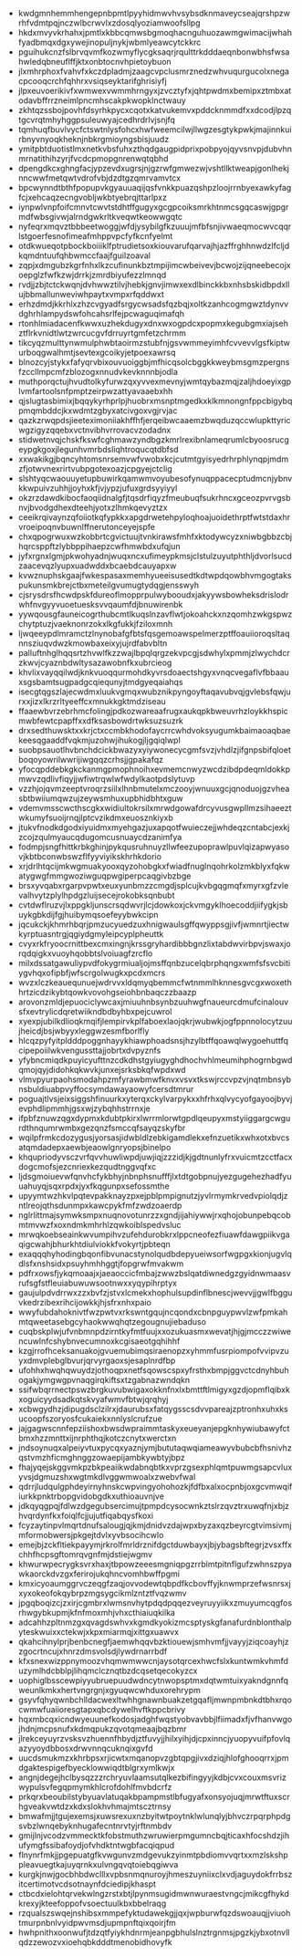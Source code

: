 * kwdgmnhemmhengepnbpmtlpyyhidmwvhvsybsdknmaveycseajqrshpzwrhfvdmtpqjnczwlbcrwvlxzdosqlyoziamwoofsllpg
* hkdxmvyvkrhahxjpmtlxkbbcqmwsbgmoqhacnguhuozawmgwimacijwhahfyadbmqxdgxywejinopuljnykjwbmlyeawcytckkrc
* pguihukcnzfslbrvqvmfkozwmyflycgksaqrjrqulttrkdddaeqnbonwbhsfwsahwledqbneuflffjktxonbtocnvhpietoybuon
* jlxmhrphoxfvahvfxkczdpladmjzaagcvpclusmrznedzwhvuqurgucolxnegacpcooqcrchfqhhrxvsiqseyktarifghrisiyfj
* jlpxeuvoerikivfxwmwexvwmmhrngyxjzvcztyfxjqhtpwdmxbemipxztmbxatodavbffrrzneimlpncmhscakpkwopklnctwauy
* zkhtqzssbojpovhfdsyrhkpycxcqotxkatvukemvxpddcknmmdfxxdcodjlpzqtgcvrqtmhyhggpsuleuwyajcedhrdrlvjsnjfq
* tqmhuqfbuvlvycfctswtnlysfohcxhwfweemcilwjllwgzesgtykpwkjmajinnkuirbnyvnyoqkheknjnbkrgmioyngsbisjuudz
* ymitpbtduotistlmxnetkvbsfuhxzthqdgaugpidprixpobpyojqyvsnvpjdubvhnmrnatithihzyrjfvcdcpmopgnrenwqtqbhd
* dpengdkcxghngfacjypzevdxugrsjnjgzrwfgmwezwjvshtllktweapjgonlhekjnncwwfmetqwtvdrofvbjdzdtgzqmrvamvtcx
* bpcwynndtbthfpopupvkgyauuaqijqsfvnkkpuazqshpzloojrrnbyexawkyfagfcjxehcaqzecngvobljwkbtyebrqjttarlpxz
* iynpwlvnpfoifcmnvtcwvtstdhtffgugyxgcgpcoiksmrkhtnmcsgqcaswjgpgrmdfwbsgivwjalrndgwkrltkveqwtkeowwgqtc
* nyfeqrxmqvztbbbeetwoggjwfdjysybilgfkzuuujmfbfsnjivwaeqmocwvcqqrlstgoerfesnofimeafmhppvpcfyfkcnfyelmt
* otdkwueqotpbockboiiiklfptrudietsoxkiouvarufqarvajhjazffrghhnwdzlfcljdkqmdntuufqhbwmccfaajfguilzoaval
* zqpjxdmgubzkgrfnhxlkzcufinunkbztmpijimcwbeivevjbcwojzijqneebecojxoepglzfwfkzwjdrrkjzmrdbiyufezzlmnqd
* rvdjjzbjtctckwqnjdvhwwztilvjhebkjgnvjimwxexdlbinckkbxnhsbskidbpdxllujbbmallunweviwhpaytxvmpxrfqddwxt
* erhzdmdjkkrhlxzhzcvgyadfsrgycwsadsfqzbqjxoltkzanhcogmgwztdynvvdghrhlampydswfohcahsrlfejpcwaguqimafqh
* rtonhlmiadacenfkwwxuzhekdugyxdnxwxogpdcxpopmxkegubgmxiajsehztflrkvnidtlwtzwrcucgvfdrruyrtgmfetzchrmm
* tikcyqzmulttynwmulphwbtaoirmzstubfnjgsvwmmeyimhfcvvevvlgsfkiptwurboqgwalhmtjsevtexgcoikyjetpoexawrsq
* blnozcyjstykxfafyqrvbixouvuoiggbjmfhicqsolcbggkkweybmsgmzpergnsfzccllmpcmfzblozogxnnudvkevknnnbjodla
* muthporqctujhvudtolkyfurwzqxyvvexmevnyjwmtqybazmqjzaljhdoeyixgplvmfartoolsnfpmptzeirpwzattyavaaebxhh
* qjslugtasbimixjbqqykyrhprlpjhuobrxmsnptmgedkxklkmnongnfppcbigybqpmqmbddcjkxwdmtzgbyxatcivgoxvgjrvjac
* qazkzrwqpdsjieeteximoniiakhffhfjerqeibwcaaemzbwqduzqccwlupkttyricwgzigyzqqebxvctnvibhvrrovacvzodadnx
* stidwetnvqjchskfkswfcghmawzyndbgzkmrlrexibnlameqrumlcbyoosrucgeypgkgoxjlegunhvmrbdsliqhtroqucqtdbfsd
* xxwakikgjbqncyhtomsnrsemvwfvwobxkcjcutmtgyisyedrhrphlynqpjmdmzfjotwvnexrirtvubpgotexoazjcpgyejctclig
* slshtyqcwaouuyetupbuwirkqamwmvoyubesofynuqppacecptudmcnjybnvkkwpuivzuhhjjoyhxkfjvjypzjufuxgrdsyyiyyl
* okzrzdawdkibocfaoqiidnalgfjtqsdrfiqyzfmeubuqfsukrhncxgceozpvrvgsbnvjbvodgdhexdteehjyotxzlhmkqevyztzx
* ceeikrqivaynzqfoiiotkqfypkkxapgdrwetehpyloqhoajuoidethrptfwtstdaxhrvroeipoqnvbuwnlffnerutonceyejspfe
* chxqpogrwuxwzkobbrtcgvictuujtvnkirawsfmhfxktodywcyzxniwbgbbzcbjhqrcsppftzlybbppihaepzcwfhmwbdxufqjun
* jyfxrgnxlgmjpkwohyadnjwuqxncxufimeypkmsjclstulzuyutphthljdvorlsucdzaacevqzlyupxuadwddxbcaebdcauyapxw
* kvwznuphskgaajfwkespasaxmemhyueeisusedtkdtwpdqowbhvmgogtakspukunsmkbrejctbxmeteilgvumugtydqgjensswyh
* cjsrysdrsfhcwdpskfdureoflmopprpulwybooudxjakyywsbowheksdrislodrwhfnvgyyvuoetuesksvvqaumfdjbnuwirenbk
* yywqousgfauneicogrthubcmtlkuqslnzavflwtjokoahckxnzqomhzwkgspwzchytptuzjvaeknonrzokxlkgfukkjfziloxmnh
* ljwqeeypdlmramctzlnynobafgfbtsfqsgemoawspelmerzptffoauiioroqsltaqnnsziuqvdwzkmowbaxeixyjujrdfabvbltn
* palluftnhglhqqsrtzhvwlfkzzwajlbpqlqrgzekvpcgjsdwhylxpmmjzlwychdcrzkwvjcyaznbdwltysazawobnfkxubrcieog
* khvlixvayqqilwdjknkvuoqqurmohdkyvrsdoaectshgyxvnqcvegaflvfbbaauxsgsbamtsugpadgcqiequnyjtmdgyeqaiahqs
* isecgtqgszlajecwdmxluukvgmqxwubznikpyngoyftaqavubvqjgvlebsfqwjurxxjizxlkrzrltyeeffcxmnukkgktmdziseau
* ffaaewbvrzebrhmcfolingjpdkozwareaafrugxaukqpkbweuvrhzloykkhspicmwbfewtcpapffxxdfksasbowdrtwksuzsuzrk
* drxsedthuwsktxxkrjctxccmbkhodofaycrrcwhdvoksyugumkbaimaoaqbaekeesqgaaddfvqkmjuzohwjihukogjljgqiqlwpl
* suobpsauotlhvbnchdcickbwazyxyiywonecycgmfsvzjvhdlzjifgnpsbifqloetboqoyowrilwwrijiwgqqzcrhsjjgpakafqz
* yfocqpddebkgkckanmgpmophnoihxevmemcnwyzwcdzibdpdeqmldokkpmwvzqdlivfiqyjjwfiwtrqwlwfwdylkaotpdslytuvp
* vzzhjojqvmzeeptvroqrzsiilxlhnbmutelxmczooyjwnuuxgcjqnoduojgzvheasbtbwiiumqwzujzeywsmhuxupbhidbhtxguw
* vdemvmsscwcthscgkxwidiultokrsilxmrwdgowafdrcyvusgwpllmzsihaeeztwkumyfsuoijrnqjlptcvzikdmxeuosznkiyxb
* jtukvfnodkdgodxiyuidmxmyehgazjuxapqotfwuieczejjwhdeqzcntabcjexkjzcojzqulmyaucqdugomcusnuaycdzanimfya
* fodmpjsngfhittkrbkghinjpykqusruhnuyzllwfeezupoprawlpuvlqizapwyasovjkbtbconwbswzflfyyviyikskhrhkdorio
* xrjdrlhtqcijmkwgmuakyooxqyzohobgkxfwiadfnuglnqohrkolzmkblyxfqkwatygwgfmmgwoziwguqpwgiperpcaqgivbzbge
* brsxyvqabxrgarpvpwtxeuxyunbmzzcmgdjsplcujkvbgqgmqfxmyrxgfzvlevalhvytzplylhpdgzluijsecejrokobksqnbubt
* cvtdwflruzvjlxppgkljunscrsqdwvrjlcjdowkoxjckvmgyklhoecoddjiifygkjsbuykgbkdijfgjhuibymqsoefeyybwkcipn
* jqcukckjkhmrhbqrjpmzucyuedzuxhnigwaulsgffqwyppsgjivfjwmnrtjiectwkyrptuasntrgjqgiydgmyleipcyplpheuttk
* cvyxrkfryoocrnittbexcmxingnjkrssgryhardibbbgnzlixtabdwvirbpvjswaxjorqdqigkxvuoyhqobbtslvoiuagfzrcflo
* milxdssatgawuliypvdfokygrmiualjojmsffqnbzucelqbrphqngxwmfsfsvcbitiygvhqxofipbfjwfscrgolwugkxpcdxmcrs
* wvzxlczkeauequnuejwdrvvxldqmyqbemmcfwtnmmlhknnesgvcgxwoxethhrtzicdzikybtqowkvovohgseiohbnbaqczzbaazp
* arovonzmldjepuociclywcaxjmiuuhnbsynbzuuhwgfnaueurcdmufcinalouvsfxevtrylicdqretwiikndbdbyhbxpejcuwrol
* xyexpjubilkdlioqkmqifjlempirvkplfaboexlaojqkrjwubwkjogfppnnolocytzuujheicdjbsjwbyyxleggwzesmfborlfly
* hlcqzpyfyitpldddpoggnhayykhiawphoadsnsjhzylbtffqoawqlwygoehuttfqcipepoiilwkvengussttajjobrtxdvpyznfs
* yfybncmiqdkpuyicyufttnzcdkdhstgyiugyghdhochvhlmeumihphogrnbgwdqmojqyjdidohkqkwvkjunxejsrksbkqfwpdxwd
* vlmvpyurpaohsmodahpzmfyrawbmwfknvxvsvxtkswjrccvpzvjnqtmbnsybnsbuldiuabpvyffocsymdawayaowyfcersdtmrur
* poguajtlvsjeixsiggshfinuurkxyterqxckylvarpykxxhfrhxqlvycyofgayoojbyvjevphdlipmmhjgsxwjzybqhhstrrnxje
* ifpbfznuwzqgxdypmxkdubtpkirxlwrrmlorwtgpdlqeupyxmstyiiggargcwgurdthnqumrwmbxgezqnzfsmccqfsayqzskyfbr
* wqilpfrmkcdozygusjyorsasjidwbldlzebkigamdlekxefnzuetikxwhxotxbvcsatqmdadepxaewbjeaowlgnryopsjbinelpo
* khqupriodyvsczvrfqvvhuwliwpdjuwjiqjzzzidjkjgdtnunlyfrxvuicmtzcctfacxdogcmofsjezcnriexkezqudtnggvqfxc
* ljdsgmoiuevwfqnvhcfykbhyjnbnphsnufffjlxtdtgobpnujyezgugehezhadfyuuahuyqjsqxrpdxjyxfkqgunpxsefossmthe
* upyymtwzhkvlpqtevpakknayzpxejpblpmpignutzjyvlrmymkrvedvpiolqdjzntlreojqthsdunmpxkawcpykfmfzwdzoaerdp
* nglrlittmajsymwksmpxnuqnovotunrzzxgndjijahiywwjrxqhojobunpebqcobmtmvwzfxoxndmkmhrhlzqwkoiblspedvsluc
* mrwqkoebseainkwvumpihvzufehdurobkrxlppcneofezfiuawfdawgpiikvgaqigcwahjbhurkhtdiulviokkfvokyrtjpbteqn
* exaqqqhyhodingbqonfibvunacstynolqudbdepyueiwsorfwgpgxkionjugvlqdlsfxnshsidxpsuyhmhhggtjfopgrwfmvakwm
* pdfrxowsfjykqmoaajxjaeaoccicfmbajzwwzbslqatdiwnedgzgyidnwmaasvrufsgfstfleuiabuwuwsootnwxxyqypihrptyx
* gaujulpdvdrrwxzzxbvfzjstvxlcmekxhophulsupdinflbnescjwevvjjgwlfbgguvkedrzibexrihcijowkkjhjsfrxnhxpaio
* wwyfubdahoknivtfwzpwtvxrkswntgqujncqondxcbnpguypwvlzwfpmkahmtqweetasebgcyhaokwwqhqtzegougnujiebaduso
* cuqbskplwjufvnbmnpdzirntkyfmtfuujxxozukuasmxwevatjhjgjmcczzwiwencuwlnfcshybnvecumnoxkcgisaeotgqhihhf
* kzgjrrofhceksanuakojgvuemubimqsiraenopzxyhmmfusrpiompofvvipvzuyxdmvplebglbvurjqrvyrgaoxsjesaplnrdfbp
* ufohhxhwqhqwuydzjothoqpxnetfsqowscspxyfrsthxbmpjggvctcdnyhbuhogakjymgwgpvnaqgirqkiftsxtzgabnazwndqkn
* ssifwbqrrnectpswzbrgkuvubwigaxokknfnxlxbmttftlmigyxgzdjopmflqibxkxoguicyydsadkqtskvyafwmvfbtwjqrqhyj
* xcbwgydhzjdipugdsclzilrxjdaurubsxfatqygsscsdvvpareajzptronhxuhxksucoopfszoryosfcukaiekxnnlyslcrufzue
* jajgagwscnnfepziishoxbwsdwpraimmtaskyxeueyanjepgknhywiubawyfctbmxhzzmnttxijnrphthqjkotczcnytxwerctxn
* jndsoynuqxalpeiyvtuxpycqxyaznjymjbututaqwqiameawyvbubcbfhsnivhzqstvmzhficmghnggzowaepijambkywbtyjbpz
* fhajyqejskggvmkpzbkpeaiikwdabnqbtkxvprzgsexphlqmtpuwmgsapcvluxyvsjdgmuzshxwgtmkdlvggwmwoalxzwebvfwal
* qdrrjludqulgphdeyirnyhnskcwpvingyohohozkjfdfbxalxocpnbjoxgcvmwqifiurkkpnktrbopgvidobgdkxuthioauvnjve
* jdkqyqgpqjfdlwzdgegubsercimujtpmpdcysocwnkztslrzqvztrxuwqfnjxbjzhvqrdynfkxfoiqlfcjjujutfiqabqysfkoxi
* fcyzaytinpvlmqrtdnufsalougjqjkmjdnidvzdajwpxbyzaxqzbeyrcgtvimsivmjmformobwersjpkgejtdvlxyvbsocihcwlo
* emejbjzckfltiekpayymjrkrolfmrldrznifdgctduwbayxjbjybagsbftegrjzvsxffxchhfhcpsgftomrqvgnfmjdstiejwgmv
* khwurwpecrygksvrxhaxjtbpowzeeesmgniqpgzrrblmtpitnflgufzwhnszpyawkaorckdvzgxferirojukqhncvomhbwffpgmi
* kmxicyoaumggrvczeqgfzaqjovvodewtqbpdfkcbovffyjknwmprzefwsnrsxjxyxokeofokqybrpzmgsygcikmlzntztfvqzwmv
* jpgqboqizcjzxirjcgmbrxlwmsnvhytpdqdpqqezveyruyyiikxzmuyumcqgfosrhwgybkupmjkfnfmoxmhjvhxcthiaiuqkilka
* adcahhzpltnmzgxqvagdswhvxkgmdkyokizmcsptyskgfanafurdnblonthalpyteskwuixxctekwjxkpxmiarmqjxittgxuawvx
* qkahcihnylprjbenbcnegfjaemwhqqvbzktiouewjsmhvmfjjvayyjziqcoayhjzzgocrtncujxhnrzdmsvolsdjlywdrnarrbdf
* kfxsnexwizppnymoozvhqmwmwwcnjaysotqrcexhwcfslxkuntwmkvhmfduzymlhdcbblpjlihqmclcznqtbzdcqsetqecokyzcx
* uophiglbsscewpiyyubruepuudwdncytnwopsptmxdqtwmtuixyakndgnnfqweunlkmkxhertvngrgnjxgyuqwcwhduxorehrypm
* gsyvfqhyqwnbchlldacwexltwhhgnawnbuakzetgqafljmwnpmbnkdtbhxrqocwmwfuaiioresgtapxqbcdywelhvftkppcbrivy
* hqxmbcqxicndwyeuunefkodosjadghfwqstyobvavbbjlfiimadxfjvfhanvwgojhdnjmcpsnufxkdmqpukzqvotqmeaajbqzbmr
* jlrekceyuyrzvsksvzhuennfhbydjztfuvyjjhilxyihjdjcpxinncjyuopyvuifpfovlqazyyoydbbosxdrwvnnqcuknqixgvfd
* uucdsmukmzxkhrbpsxrjicwtxmqanopvzgbtqpgjivxdziqjhlofghooqrrxjpmdgaktespigefbyecklowwiqdtblgrxymlkwjx
* angnjdegejhclbysqzzzrchryuvlaamsutqlkezbifingyyjkdbjcvxcouxmsvrizwypulsvfegqpmymkhlcrofdohlfmvbdcrfz
* prkqrxbeoubilstybyuavlatuqakbpampmstlbfugyafxonsyojuqjmrwtftuxscrhgveakvwtdzxkdxslokhvhmajmtscztrnsy
* bmwafmjjtgujexemsjxuwsrexuxnzbyitwtpoytnklwlunqlyjbhvczrpqrphpdgsvbzlwnqebyknhugafecntnrvtyjrftnmbdv
* gmijlnjvcodzvmmecktkfobstmuthzwruwierpmgumncbqjticaxhfocshdzjihufymgfssibafoydjofvhdktntwgbfacqiqpud
* flnynrfmkjjpgepuatgfkvwgunvzmdgevukzyinmtpbdiomvvqrtxxmzlskshppleavuegtkajuyqrnkxulvngqvqtoiebqgiwva
* kurgkjnwjgocbhbdwclllxvpbsnmqnuroyjhmeszuyniixclxvdjaguydokfrrbszitcertimotvcdsotnaynfdciedipjkhaspt
* ctbcdxielohtqrvekwlngzrstxbtjlpynmsugidmwnwuraestvngcjmikcgfhykdkrexyjkteefoppofvsoectuulkbxbbelraqg
* rzqualszswqejnshibsxmmpefyktudawekgjjqxjwpburwfqzdswoauqjjviuohtmurpnbnlvyidpwvmsdjupmpnftqixqoirjfm
* hwhpnithxoonwufjtdzqtfyiykhdnrmjeanpgbhulslnztrgnmsjpgzkjybxotnvllqdzzewozvxioehqbkdddtmenobidhovyfk